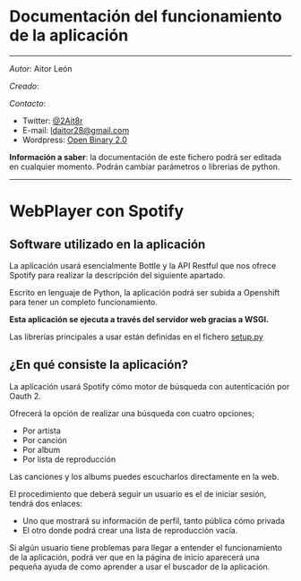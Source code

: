 # Documentación del funcionamiento de la aplicación

---

*Autor*: Aitor León

*Creado*:

*Contacto*:

- Twitter: [@2Ait8r](https://twitter.com/2Ait8r)
- E-mail: ldaitor28@gmail.com
- Wordpress: [Open Binary 2.0](https://openbinary20.wordpress.com)

**Información a saber**: la documentación de este fichero podrá ser editada en cualquier momento. Podrán cambiar parámetros o librerias de python.

---

# WebPlayer con Spotify

## Software utilizado en la aplicación

La aplicación usará esencialmente Bottle y la API Restful que nos ofrece Spotify para realizar la descripción del siguiente apartado.

Escrito en lenguaje de Python, la aplicación podrá ser subida a Openshift para tener un completo funcionamiento.

**Esta aplicación se ejecuta a través del servidor web gracias a WSGI.**

Las librerías principales a usar están definidas en el fichero [setup.py](https://github.com/aitor28ld/Webplayer-con-spotify/blob/master/setup.py#L9)

## ¿En qué consiste la aplicación?

La aplicación usará Spotify cómo motor de búsqueda con autenticación por Oauth 2.

Ofrecerá la opción de realizar una búsqueda con cuatro opciones;

- Por artista
- Por canción
- Por album 
- Por lista de reproducción

Las canciones y los albums puedes escucharlos directamente en la web. 

El procedimiento que deberá seguir un usuario es el de iniciar sesión, tendrá dos enlaces:

- Uno que mostrará su información de perfil, tanto pública cómo privada
- El otro donde podrá crear una lista de reproducción vacía. 

Si algún usuario tiene problemas para llegar a entender el funcionamiento de la aplicación, podrá ver que en la página de inicio aparecerá una pequeña ayuda de como aprender a usar el buscador de la aplicación.
